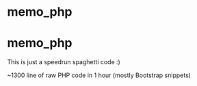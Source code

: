 # memo_php
# memo_php 

This is just a speedrun spaghetti code :) 

~1300 line of raw PHP code in 1 hour (mostly Bootstrap snippets) 
